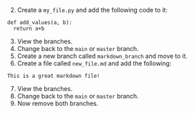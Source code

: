 2. Create a `my_file.py` and add the following code to it:
```
def add_values(a, b):
  return a+b
```
3. View the branches.
4. Change back to the `main` or `master` branch.
5. Create a new branch called `markdown_branch` and move to it.
6. Create a file called `new_file.md` and add the following:
```
This is a great markdown file!
```
7. View the branches.
8. Change back to the `main` or `master` branch.
9. Now remove both branches.
